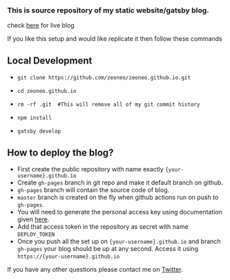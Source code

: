 ###  This is source repository of my static website/gatsby blog.

check [here](https://zeoneo.github.io) for live blog

If you like this setup and would like replicate it then follow these commands

## Local Development

- `git clone https://github.com/zeoneo/zeoneo.github.io.git`

- `cd zeoneo.github.io`

- `rm -rf .git  #This will remove all of my git commit history`

- `npm install`

- `gatsby develop`


## How to deploy the blog?

-   First create the public repository with name exactly `{your-username}.github.io`
-   Create `gh-pages` branch in git repo and make it default branch on github.
-   `gh-pages` branch will contain the source code of blog.
-   `master` branch is created on the fly when github actions run on push to `gh-pages`.
-   You will need to generate the personal access key using documentation given [here](https://help.github.com/en/github/authenticating-to-github/creating-a-personal-access-token-for-the-command-line).
-   Add that access token in the repository as secret with name `DEPLOY_TOKEN`
-   Once you push all the set up on `{your-username}.github.io` and branch `gh-pages` your blog should be up at any second. Access it using `https://{your-username}.github.io`


If you have any other questions please contact me on [Twitter](https://twitter.com/ze0ne0).

